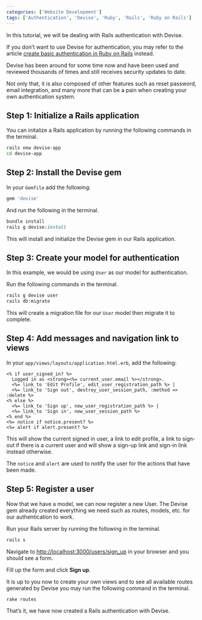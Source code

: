 ```yaml
---
categories: ['Website Development']
tags: ['Authentication', 'Devise', 'Ruby', 'Rails', 'Ruby on Rails']
---
```

In this tutorial, we will be dealing with Rails authentication with Devise.

If you don’t want to use Devise for authentication, you may refer to the article [create basic authentication in Ruby on Rails](/posts/how-to-create-basic-authentication-in-ruby-on-rails/) instead.

Devise has been around for some time now and have been used and reviewed thousands of times and still receives security updates to date.

Not only that, it is also composed of other features such as reset password, email integration, and many more that can be a pain when creating your own authentication system.

## Step 1: Initialize a Rails application
You can initalize a Rails application by running the following commands in the terminal.

```sh
rails new devise-app
cd devise-app
```

## Step 2: Install the Devise gem
In your `Gemfile` add the following:

```ruby
gem 'devise'
```

And run the following in the terminal.

```ruby
bundle install
rails g devise:install
```

This will install and initialize the Devise gem in our Rails application.

## Step 3: Create your model for authentication
In this example, we would be using `User` as our model for authentication.

Run the following commands in the terminal.

```sh
rails g devise user
rails db:migrate
```

This will create a migration file for our `User` model then migrate it to complete.

## Step 4: Add messages and navigation link to views
In your `app/views/layouts/application.html.erb`, add the following:

```erb
<% if user_signed_in? %>
  Logged in as <strong><%= current_user.email %></strong>.
  <%= link_to 'Edit Profile', edit_user_registration_path %> |
  <%= link_to 'Sign out', destroy_user_session_path, :method => :delete %>
<% else %>
  <%= link_to 'Sign up', new_user_registration_path %> |
  <%= link_to 'Sign in', new_user_session_path %>
<% end %>
<%= notice if notice.present? %>
<%= alert if alert.present? %>
```

This will show the current signed in user, a link to edit profile, a link to sign-out if there is a current user and will show a sign-up link and sign-in link instead otherwise.

The `notice` and `alert` are used to notify the user for the actions that have been made.

## Step 5: Register a user
Now that we have a model, we can now register a new User. The Devise gem already created everything we need such as routes, models, etc. for our authentication to work.

Run your Rails server by running the following in the terminal.
```sh
rails s
```

Navigate to [http://localhost:3000/users/sign_up](http://localhost:3000/users/sign_up) in your browser and you should see a form.

Fill up the form and click **Sign up**.

It is up to you now to create your own views and to see all available routes generated by Devise you may run the following command in the terminal.

```sh
rake routes
```

That’s it, we have now created a Rails authentication with Devise.
